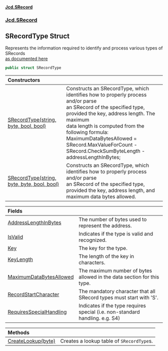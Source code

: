 #### [Jcd.SRecord](index.md 'index')
### [Jcd.SRecord](Jcd.SRecord.md 'Jcd.SRecord')

## SRecordType Struct

Represents the information required to identify and process various types of SRecords  
[
            as documented here
            ](https://manpages.ubuntu.com/manpages/trusty/man5/srec.5.html 'https://manpages.ubuntu.com/manpages/trusty/man5/srec.5.html')

```csharp
public struct SRecordType
```

| Constructors | |
| :--- | :--- |
| [SRecordType(string, byte, bool, bool)](Jcd.SRecord.SRecordType.SRecordType(string,byte,bool,bool).md 'Jcd.SRecord.SRecordType.SRecordType(string, byte, bool, bool)') | Constructs an SRecordType, which identifies how to properly process and/or parse<br/>an SRecord of the specified type, provided the key, address length. The maximum<br/>data length is computed from the following formula:<br/>MaximumDataBytesAllowed = SRecord.MaxValueForCount - SRecord.CheckSumByteLength - addressLengthInBytes; |
| [SRecordType(string, byte, byte, bool, bool)](Jcd.SRecord.SRecordType.SRecordType(string,byte,byte,bool,bool).md 'Jcd.SRecord.SRecordType.SRecordType(string, byte, byte, bool, bool)') | Constructs an SRecordType, which identifies how to properly process and/or parse<br/>an SRecord of the specified type, provided the key, address length, and<br/>maximum data bytes allowed. |

| Fields | |
| :--- | :--- |
| [AddressLengthInBytes](Jcd.SRecord.SRecordType.AddressLengthInBytes.md 'Jcd.SRecord.SRecordType.AddressLengthInBytes') | The number of bytes used to represent the address. |
| [IsValid](Jcd.SRecord.SRecordType.IsValid.md 'Jcd.SRecord.SRecordType.IsValid') | Indicates if the type is valid and recognized. |
| [Key](Jcd.SRecord.SRecordType.Key.md 'Jcd.SRecord.SRecordType.Key') | The key for the type. |
| [KeyLength](Jcd.SRecord.SRecordType.KeyLength.md 'Jcd.SRecord.SRecordType.KeyLength') | The length of the key in characters. |
| [MaximumDataBytesAllowed](Jcd.SRecord.SRecordType.MaximumDataBytesAllowed.md 'Jcd.SRecord.SRecordType.MaximumDataBytesAllowed') | The maximum number of bytes allowed in the data section for this type. |
| [RecordStartCharacter](Jcd.SRecord.SRecordType.RecordStartCharacter.md 'Jcd.SRecord.SRecordType.RecordStartCharacter') | The mandatory character that all SRecord types must start with 'S'. |
| [RequiresSpecialHandling](Jcd.SRecord.SRecordType.RequiresSpecialHandling.md 'Jcd.SRecord.SRecordType.RequiresSpecialHandling') | Indicates if the type requires special (i.e. non-standard handling. e.g. S4) |

| Methods | |
| :--- | :--- |
| [CreateLookup(byte)](Jcd.SRecord.SRecordType.CreateLookup(byte).md 'Jcd.SRecord.SRecordType.CreateLookup(byte)') | Creates a lookup table of `SRecordType`s. |
